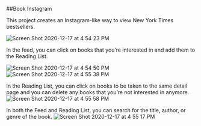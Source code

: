 ##Book Instagram

This project creates an Instagram-like way to view New York Times bestsellers. 

![Screen Shot 2020-12-17 at 4 54 23 PM](https://user-images.githubusercontent.com/54041694/102548845-39d6ae80-4089-11eb-9307-22c8de8d0de6.png)

In the feed, you can click on books that you’re interested in and add them to the Reading List. 

![Screen Shot 2020-12-17 at 4 54 50 PM](https://user-images.githubusercontent.com/54041694/102549069-8a4e0c00-4089-11eb-952f-c1fa1d9fc213.png) ![Screen Shot 2020-12-17 at 4 55 38 PM](https://user-images.githubusercontent.com/54041694/102549070-8ae6a280-4089-11eb-9ffc-f3e0cb59badc.png)


In the Reading List, you can click on books to be taken to the same detail page and you can delete any books that you’re not interested in anymore. 
![Screen Shot 2020-12-17 at 4 55 58 PM](https://user-images.githubusercontent.com/54041694/102549176-af427f00-4089-11eb-818a-502b275ceca3.png)

In both the Feed and Reading List, you can search for the title, author, or genre of the book. 
![Screen Shot 2020-12-17 at 4 55 17 PM](https://user-images.githubusercontent.com/54041694/102549117-9c2faf00-4089-11eb-80b1-4bdd41e76da7.png)

